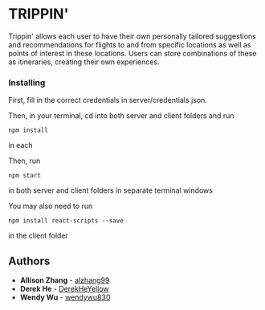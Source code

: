 # TRIPPIN'

Trippin' allows each user to have their own personally tailored suggestions and recommendations for flights to and from specific locations as well as points of interest in these locations. Users can store combinations of these as itineraries, creating their own experiences. 

### Installing
First, fill in the correct credentials in server/credentials.json.

Then, in your terminal, cd into both server and client folders and run
```
npm install
```
in each

Then, run 
```
npm start
```
in both server and client folders in separate terminal windows

You may also need to run 
```
npm install react-scripts --save
```
in the client folder

## Authors

* **Allison Zhang** - [alzhang99](https://github.com/alzhang99)
* **Derek He** - [DerekHeYellow](https://github.com/DerekHeYellow)
* **Wendy Wu** - [wendywu830](https://github.com/wendywu830)
